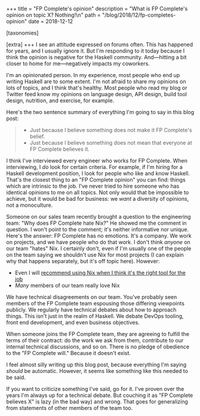 +++
title = "FP Complete's opinion"
description = "What is FP Complete's opinion on topic X? Nothing!\n"
path = "/blog/2018/12/fp-completes-opinion"
date = 2018-12-12

[taxonomies]

[extra]
+++
I see an attitude expressed on forums often. This has happened for
years, and I usually ignore it. But I'm responding to it today because
I think the opinion is negative for the Haskell
community. And&mdash;hitting a bit closer to home for
me&mdash;negatively impacts my coworkers.

I'm an opinionated person. In my experience, most people who end up
writing Haskell are to some extent. I'm not afraid to share my
opinions on lots of topics, and I think that's healthy. Most people
who read my blog or Twitter feed know my opinions on language design,
API design, build tool design, nutrition, and exercise, for example.

Here's the two sentence summary of everything I'm going to say in this
blog post:

> * Just because I believe something does not make it FP Complete's belief.
> * Just because I believe something does not mean that everyone at FP Complete believes it.

I think I've interviewed every engineer who works for FP
Complete. When interviewing, I _do_ look for certain criteria. For
example, if I'm hiring for a Haskell development position, I look for
people who like and know Haskell. That's the closest thing to an "FP
Complete opinion" you can find: things which are intrinsic to the job.
I've never tried to hire someone who has identical opinions to me on
all topics. Not only would that be impossible to achieve, but it would
be bad for business: we _want_ a diversity of opinions, not a
monoculture.

Someone on our sales team recently brought a question to the
engineering team: "Why does FP Complete hate Nix?" He showed me the
comment in question. I won't point to the comment; it's neither
informative nor unique. Here's the answer: FP Complete has no
emotions. It's a company. We work on projects, and we have people who
do that work. I don't think _anyone_ on our team "hates" Nix. I
certainly don't, even if I'm usually one of the people on the team
saying we shouldn't use Nix for most projects (I can explain why that
happens separately, but it's off topic here). However:

* Even I will [recommend using Nix when I think it's the right tool
  for the
  job](https://www.snoyman.com/blog/2018/11/stackage-history-philosophy-future)
* _Many_ members of our team really love Nix

We have technical disagreements on our team. You've probably seen
members of the FP Complete team espousing those differing viewpoints
publicly. We regularly have technical debates about how to approach
things. This isn't just in the realm of Haskell. We debate DevOps
tooling, front end development, and even business objectives.

When someone joins the FP Complete team, they are agreeing to fulfill
the terms of their contract: do the work we ask from them, contribute
to our internal technical discussions, and so on. There is no pledge
of obedience to the "FP Complete will." Because it doesn't exist.

I feel almost silly writing up this blog post, because everything I'm
saying _should_ be automatic. However, it seems like something like
this needed to be said.

If you want to criticize something I've said, go for it. I've proven
over the years I'm always up for a technical debate. But couching it
as "FP Complete believes X" is lazy (in the bad way) and wrong. That
goes for generalizing from statements of other members of the team
too.
